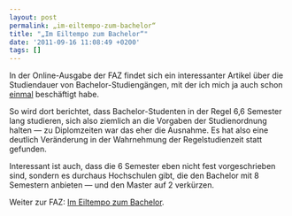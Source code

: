 ```yaml
---
layout: post
permalink: „im-eiltempo-zum-bachelor“
title: "„Im Eiltempo zum Bachelor“"
date: '2011-09-16 11:08:49 +0200'
tags: []
---
```

<p>In der Online-Ausgabe der FAZ findet sich ein interessanter Artikel über die Studiendauer von Bachelor-Studiengängen, mit der ich mich ja auch schon <a href="/studieren-und-arbeiten">einmal</a> beschäftigt habe.</p>
<p>So wird dort berichtet, dass Bachelor-Studenten in der Regel 6,6 Semester lang studieren, sich also ziemlich an die Vorgaben der Studienordnung halten &mdash; zu Diplomzeiten war das eher die Ausnahme. Es hat also eine deutlich Veränderung in der Wahrnehmung der Regelstudienzeit statt gefunden.</p>
<p>Interessant ist auch, dass die 6 Semester eben nicht fest vorgeschrieben sind, sondern es durchaus Hochschulen gibt, die den Bachelor mit 8 Semestern anbieten &mdash; und den Master auf 2 verkürzen.</p>
<p>Weiter zur FAZ: <a href="http://www.faz.net/artikel/C30901/regelstudienzeit-im-eiltempo-zum-bachelor-30495887.html">Im Eiltempo zum Bachelor</a>.</p>
